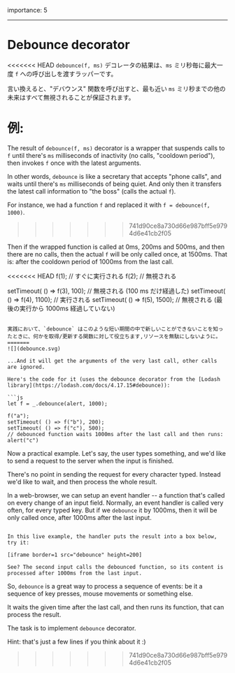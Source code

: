 importance: 5

---

# Debounce decorator

<<<<<<< HEAD
`debounce(f, ms)` デコレータの結果は、`ms` ミリ秒毎に最大一度 `f` への呼び出しを渡すラッパーです。

言い換えると、"デバウンス" 関数を呼び出すと、最も近い `ms` ミリ秒までの他の未来はすべて無視されることが保証されます。

例:
=======
The result of `debounce(f, ms)` decorator is a wrapper that suspends calls to `f` until there's `ms` milliseconds of inactivity (no calls, "cooldown period"), then invokes `f` once with the latest arguments.

In other words, `debounce` is like a secretary that accepts "phone calls", and waits until there's `ms` milliseconds of being quiet. And only then it transfers the latest call information to "the boss" (calls the actual `f`).

For instance, we had a function `f` and replaced it with `f = debounce(f, 1000)`.
>>>>>>> 741d90ce8a730d66e987bff5e9794d6e41cb2f05

Then if the wrapped function is called at 0ms, 200ms and 500ms, and then there are no calls, then the actual `f` will be only called once, at 1500ms. That is: after the cooldown period of 1000ms from the last call.

<<<<<<< HEAD
f(1); // すぐに実行される
f(2); // 無視される

setTimeout( () => f(3), 100); // 無視される (100 ms だけ経過した)
setTimeout( () => f(4), 1100); // 実行される
setTimeout( () => f(5), 1500); // 無視される (最後の実行から 1000ms 経過していない)
```

実践において、`debounce` はこのような短い期間の中で新しいことができないことを知ったときに、何かを取得/更新する関数に対して役立ちます,リソースを無駄にしないように。
=======
![](debounce.svg)

...And it will get the arguments of the very last call, other calls are ignored.

Here's the code for it (uses the debounce decorator from the [Lodash library](https://lodash.com/docs/4.17.15#debounce)):

```js
let f = _.debounce(alert, 1000);

f("a");
setTimeout( () => f("b"), 200);
setTimeout( () => f("c"), 500);
// debounced function waits 1000ms after the last call and then runs: alert("c")
```

Now a practical example. Let's say, the user types something, and we'd like to send a request to the server when the input is finished.

There's no point in sending the request for every character typed. Instead we'd like to wait, and then process the whole result.

In a web-browser, we can setup an event handler -- a function that's called on every change of an input field. Normally, an event handler is called very often, for every typed key. But if we `debounce` it by 1000ms, then it will be only called once, after 1000ms after the last input.

```online

In this live example, the handler puts the result into a box below, try it:

[iframe border=1 src="debounce" height=200]

See? The second input calls the debounced function, so its content is processed after 1000ms from the last input.
```

So, `debounce` is a great way to process a sequence of events: be it a sequence of key presses, mouse movements or something else.

It waits the given time after the last call, and then runs its function, that can process the result.

The task is to implement `debounce` decorator.

Hint: that's just a few lines if you think about it :)
>>>>>>> 741d90ce8a730d66e987bff5e9794d6e41cb2f05
